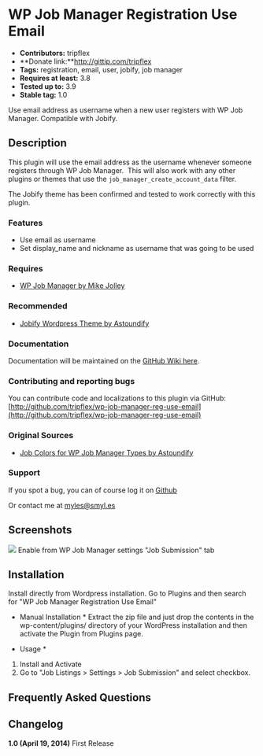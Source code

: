 # WP Job Manager Registration Use Email #
+ **Contributors:** tripflex
+ **Donate link:**http://gittip.com/tripflex
+ **Tags:** registration, email, user, jobify, job manager
+ **Requires at least:** 3.8
+ **Tested up to:** 3.9
+ **Stable tag:** 1.0

Use email address as username when a new user registers with WP Job Manager. Compatible with Jobify.

## Description ##

This plugin will use the email address as the username whenever someone registers through WP Job Manager.  This will also work with any other plugins or themes that use the `job_manager_create_account_data` filter.

The Jobify theme has been confirmed and tested to work correctly with this plugin.

### Features ###
* Use email as username
* Set display_name and nickname as username that was going to be used

### Requires ###
* [WP Job Manager by Mike Jolley](http://mikejolley.com/projects/wp-job-manager/)

### Recommended ###
* [Jobify Wordpress Theme by Astoundify](http://themeforest.net/item/jobify-job-board-wordpress-theme/5247604?ref=tripflex)

### Documentation ###

Documentation will be maintained on the [GitHub Wiki here](http://github.com/tripflex/wp-job-manager-reg-use-email/wiki).

### Contributing and reporting bugs ###

You can contribute code and localizations to this plugin via GitHub: [http://github.com/tripflex/wp-job-manager-reg-use-email](http://github.com/tripflex/wp-job-manager-reg-use-email)

### Original Sources ###
* [Job Colors for WP Job Manager Types by Astoundify](https://github.com/Astoundify/wp-job-manager-colors)

### Support ###

If you spot a bug, you can of course log it on [Github](http://github.com/tripflex/wp-job-manager-reg-use-email/issues)

Or contact me at myles@smyl.es

## Screenshots ##

![](https://smyl.es/img/wpjmrue-screenshot-1.png)
Enable from WP Job Manager settings "Job Submission" tab

## Installation ##

Install directly from Wordpress installation.  Go to Plugins and then search for "WP Job Manager Registration Use Email"

* Manual Installation *
Extract the zip file and just drop the contents in the wp-content/plugins/ directory of your WordPress installation and then activate the Plugin from Plugins page.

* Usage *
1. Install and Activate
2. Go to "Job Listings > Settings > Job Submission" and select checkbox.

## Frequently Asked Questions ##

## Changelog ##
**1.0 (April 19, 2014)**
First Release